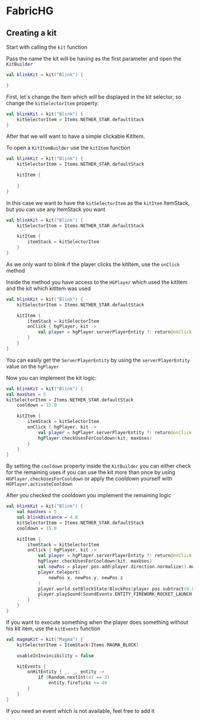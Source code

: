 # FabricHG

## Creating a kit

Start with calling the `kit` function

Pass the name the kit will be having as the first parameter and open the `KitBuilder`
```kt
val blinkKit = kit("Blink") {

}
```

First, let´s change the Item which will be displayed in the kit selector, so change the `kitSelectorItem` property:

```kt
val blinkKit = kit("Blink") {
    kitSelectorItem = Items.NETHER_STAR.defaultStack
}
```

After that we will want to have a simple clickable KitItem. 

To open a `KitItemBuilder` use the `kitItem` function

```kt
val blinkKit = kit("Blink") {
    kitSelectorItem = Items.NETHER_STAR.defaultStack

    kitItem {       
    
    }
}
```

In this case we want to have the `kitSelectorItem` as the `kitItem` ItemStack, but you can use any ItemStack you want

```kt
val blinkKit = kit("Blink") {
    kitSelectorItem = Items.NETHER_STAR.defaultStack

    kitItem {
        itemStack = kitSelectorItem
    }
}
```

As we only want to blink if the player clicks the kitItem, use the `onClick` method

Inside the method you have access to the `HGPlayer` which used the kitItem and the kit which kitItem was used

```kt
val blinkKit = kit("Blink") {
    kitSelectorItem = Items.NETHER_STAR.defaultStack

    kitItem {
        itemStack = kitSelectorItem
        onClick { hgPlayer, kit ->
            val player = hgPlayer.serverPlayerEntity ?: return@onClick
        }
    }
}
```
You can easily get the `ServerPlayerEntity` by using the `serverPlayerEntity` value on the `hgPlayer`

Now you can implement the kit logic:

```kt
val blinkKit = kit("Blink") {
val maxUses = 5
kitSelectorItem = Items.NETHER_STAR.defaultStack
    cooldown = 15.0

    kitItem {
        itemStack = kitSelectorItem
        onClick { hgPlayer, kit ->
            val player = hgPlayer.serverPlayerEntity ?: return@onClick
            hgPlayer.checkUsesForCooldown(kit, maxUses)
        }
    }
}
```

By setting the `cooldown` property inside the `KitBuilder` you can either check for the remaining uses if you can use the kit more than once by using `HGPlayer.checkUsesForCooldown`
or apply the cooldown yourself with `HGPlayer.activateCooldown`

After you checked the cooldown you implement the remaining logic

```kt
val blinkKit = kit("Blink") {
    val maxUses = 5
    val blinkDistance = 4.0
    kitSelectorItem = Items.NETHER_STAR.defaultStack
    cooldown = 15.0

    kitItem {
        itemStack = kitSelectorItem
        onClick { hgPlayer, kit ->
            val player = hgPlayer.serverPlayerEntity ?: return@onClick
            hgPlayer.checkUsesForCooldown(kit, maxUses)
            val newPos = player.pos.add(player.direction.normalize().multiply(blinkDistance))
            player.teleport(
                newPos.x, newPos.y, newPos.z
            )
            player.world.setBlockState(BlockPos(player.pos.subtract(0.0, 1.0, 0.0)), Blocks.OAK_LEAVES.defaultState)
            player.playSound(SoundEvents.ENTITY_FIREWORK_ROCKET_LAUNCH, 100F, 100F)
        }
    }
}
```
If you want to execute something when the player does something without his kit item, use the `kitEvents` function

```kt
val magmaKit = kit("Magma") {
    kitSelectorItem = ItemStack(Items.MAGMA_BLOCK)

    usableInInvincibility = false

    kitEvents {
        onHitEntity { _, _, entity ->
            if (Random.nextInt(4) == 3)
                entity.fireTicks += 40
        }
    }
}
```
If you need an event which is not available, feel free to add it
